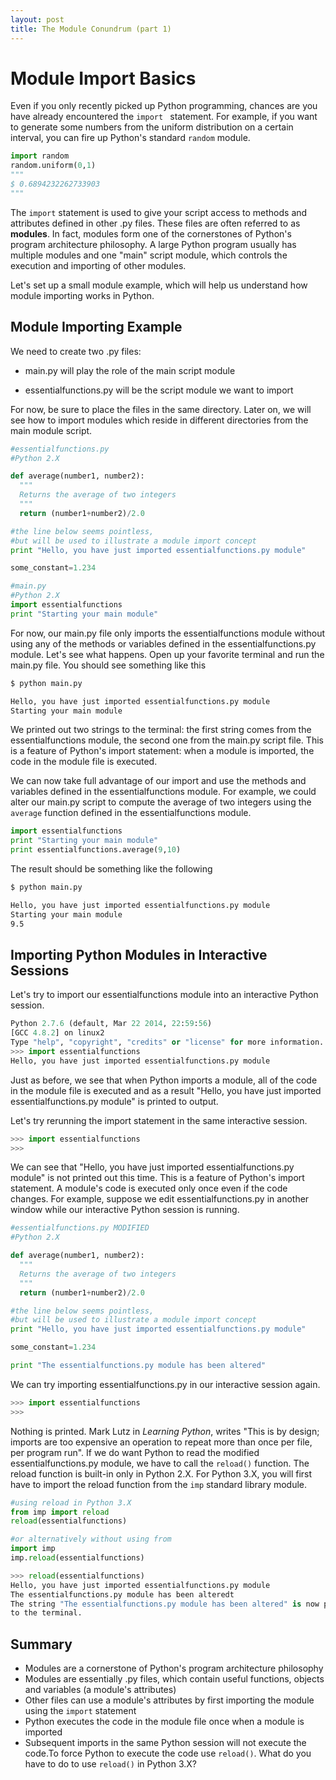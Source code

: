 ```yaml
---
layout: post
title: The Module Conundrum (part 1)
---
```

# Module Import Basics

Even if you only recently picked up Python programming, chances
are you have already encountered the `import ` statement.
For example, if you want to generate some numbers from the uniform
distribution on a certain interval, you can fire up Python's standard
`random` module.

```python
import random
random.uniform(0,1)
"""
$ 0.6894232262733903
"""
```

The `import` statement is used to give your script access to methods
and attributes defined in other .py files. These files are often
referred to as **modules**. In fact, modules form one of the cornerstones
of Python's program architecture philosophy. A large Python program usually has multiple
modules and one "main" script module, which controls the execution and
importing of other modules.

Let's set up a small module example, which will help us understand how
module importing works in Python.

## Module Importing Example
We need to create two .py files:

* main.py will play the role of the main script module

* essentialfunctions.py will be the script module we want to import

For now, be sure to place the files in the same directory.
Later on, we will see how to import modules which reside in different
directories from the main module script.

```python
#essentialfunctions.py
#Python 2.X

def average(number1, number2):
  """
  Returns the average of two integers
  """
  return (number1+number2)/2.0

#the line below seems pointless,
#but will be used to illustrate a module import concept
print "Hello, you have just imported essentialfunctions.py module"

some_constant=1.234
```


```python
#main.py
#Python 2.X
import essentialfunctions
print "Starting your main module"
```

For now, our main.py file only imports the essentialfunctions
module without using any of the methods or variables defined
in the essentialfunctions.py module. Let's see what happens.
Open up your favorite terminal and run the main.py file.
You should see something like this

```bash
$ python main.py

Hello, you have just imported essentialfunctions.py module
Starting your main module

```
We printed out two strings to the terminal: the first string comes
from the essentialfunctions module, the second one from the main.py
script file. This is a feature of Python's import statement: when
a module is imported, the code in the module file is executed.

We can now take full advantage of our import and use the methods
and variables defined in the essentialfunctions module.
For example, we could alter our main.py script
to compute the average of two integers using the `average` function
defined in the essentialfunctions module.

```python
import essentialfunctions
print "Starting your main module"
print essentialfunctions.average(9,10)
```
The result should be something like the following

```bash
$ python main.py

Hello, you have just imported essentialfunctions.py module
Starting your main module
9.5
```
## Importing Python Modules in Interactive Sessions
Let's try to import our essentialfunctions module into an interactive
Python session.

```python
Python 2.7.6 (default, Mar 22 2014, 22:59:56)
[GCC 4.8.2] on linux2
Type "help", "copyright", "credits" or "license" for more information.
>>> import essentialfunctions
Hello, you have just imported essentialfunctions.py module
```

Just as before, we see that when Python imports a module, all
of the code in the module file is executed and as a result
"Hello, you have just imported essentialfunctions.py module"
is printed to output.

Let's try rerunning the import statement in the same interactive session.

```python
>>> import essentialfunctions
>>>
```
We can see that "Hello, you have just imported essentialfunctions.py module"
is not printed out this time. This is a feature of Python's import statement.
A module's code is executed only once even if the code changes.
For example, suppose we edit essentialfunctions.py in another window
while our interactive Python session is running.

```python
#essentialfunctions.py MODIFIED
#Python 2.X

def average(number1, number2):
  """
  Returns the average of two integers
  """
  return (number1+number2)/2.0

#the line below seems pointless,
#but will be used to illustrate a module import concept
print "Hello, you have just imported essentialfunctions.py module"

some_constant=1.234

print "The essentialfunctions.py module has been altered"
```

We can try importing essentialfunctions.py in our interactive session
again.

```python
>>> import essentialfunctions
>>>
```
Nothing is printed.
Mark Lutz in *Learning Python*, writes "This is by design; imports are too
expensive an operation to repeat more than once per file, per
program run". If we do want Python to read the modified essentialfunctions.py
module, we have to call the `reload()` function. The reload
function is built-in only in Python 2.X. For Python 3.X, you
will first have to import the reload function from the `imp`
standard library module.

```python
#using reload in Python 3.X
from imp import reload
reload(essentialfunctions)

#or alternatively without using from
import imp
imp.reload(essentialfunctions)
```

```python
>>> reload(essentialfunctions)
Hello, you have just imported essentialfunctions.py module
The essentialfunctions.py module has been alteredt
The string "The essentialfunctions.py module has been altered" is now printed
to the terminal.
```

## Summary
* Modules are a cornerstone of Python's program architecture philosophy
* Modules are essentially .py files, which contain useful functions, objects
and variables (a module's attributes)
* Other files can use a module's attributes by first importing the
module using the `import` statement
* Python executes the code in the module file once when a module is imported
* Subsequent imports in the same Python session will not execute the code.To
force Python to execute the code use `reload()`. What do you have to do to
use `reload()` in Python 3.X?

